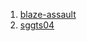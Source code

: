 1. [blaze-assault](https://blaze-assault.github.io/game/color.html)
2. [sggts04](https://shreyasgupta.in/SquareJumper/)